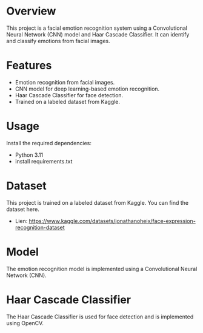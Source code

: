 # Overview
This project is a facial emotion recognition system using a Convolutional Neural Network (CNN) model and Haar Cascade Classifier. It can identify and classify emotions from facial images.

# Features
- Emotion recognition from facial images.
- CNN model for deep learning-based emotion recognition.
- Haar Cascade Classifier for face detection.
- Trained on a labeled dataset from Kaggle.

# Usage
Install the required dependencies:
- Python 3.11
- install requirements.txt


# Dataset
This project is trained on a labeled dataset from Kaggle. You can find the dataset here.
- Lien: https://www.kaggle.com/datasets/jonathanoheix/face-expression-recognition-dataset

# Model
The emotion recognition model is implemented using a Convolutional Neural Network (CNN). 

# Haar Cascade Classifier
The Haar Cascade Classifier is used for face detection and is implemented using OpenCV. 
